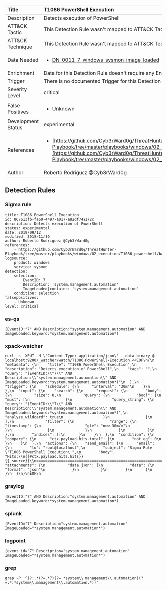 | Title                | T1086 PowerShell Execution                                                                                                                                                 |
|:---------------------|:------------------------------------------------------------------------------------------------------------------------------------------------------------|
| Description          | Detects execution of PowerShell                                                                                                                                           |
| ATT&amp;CK Tactic    |   This Detection Rule wasn't mapped to ATT&amp;CK Tactic yet  |
| ATT&amp;CK Technique |  This Detection Rule wasn't mapped to ATT&amp;CK Technique yet  |
| Data Needed          | <ul><li>[DN_0011_7_windows_sysmon_image_loaded](../Data_Needed/DN_0011_7_windows_sysmon_image_loaded.md)</li></ul>  |
| Enrichment           |  Data for this Detection Rule doesn't require any Enrichments.  |
| Trigger              |  There is no documented Trigger for this Detection Rule yet  |
| Severity Level       | critical |
| False Positives      | <ul><li>Unknown</li></ul>  |
| Development Status   | experimental |
| References           | <ul><li>[https://github.com/Cyb3rWard0g/ThreatHunter-Playbook/tree/master/playbooks/windows/02_execution/T1086_powershell/basic_powershell_execution.md](https://github.com/Cyb3rWard0g/ThreatHunter-Playbook/tree/master/playbooks/windows/02_execution/T1086_powershell/basic_powershell_execution.md)</li></ul>  |
| Author               | Roberto Rodriguez @Cyb3rWard0g |


## Detection Rules

### Sigma rule

```
title: T1086 PowerShell Execution
id: 867613fb-fa60-4497-a017-a82df74a172c
description: Detects execution of PowerShell
status: experimental
date: 2019/09/12
modified: 2019/11/10
author: Roberto Rodriguez @Cyb3rWard0g
references:
    - https://github.com/Cyb3rWard0g/ThreatHunter-Playbook/tree/master/playbooks/windows/02_execution/T1086_powershell/basic_powershell_execution.md
logsource:
    product: windows
    service: sysmon
detection:
    selection: 
        EventID: 7
        Description: 'system.management.automation'
        ImageLoaded|contains: 'system.management.automation'
    condition: selection
falsepositives:
    - Unknown
level: critical
```





### es-qs
    
```
(EventID:"7" AND Description:"system.management.automation" AND ImageLoaded.keyword:*system.management.automation*)
```


### xpack-watcher
    
```
curl -s -XPUT -H \'Content-Type: application/json\' --data-binary @- localhost:9200/_watcher/watch/T1086-PowerShell-Execution <<EOF\n{\n  "metadata": {\n    "title": "T1086 PowerShell Execution",\n    "description": "Detects execution of PowerShell",\n    "tags": "",\n    "query": "(EventID:\\"7\\" AND Description:\\"system.management.automation\\" AND ImageLoaded.keyword:*system.management.automation*)"\n  },\n  "trigger": {\n    "schedule": {\n      "interval": "30m"\n    }\n  },\n  "input": {\n    "search": {\n      "request": {\n        "body": {\n          "size": 0,\n          "query": {\n            "bool": {\n              "must": [\n                {\n                  "query_string": {\n                    "query": "(EventID:\\"7\\" AND Description:\\"system.management.automation\\" AND ImageLoaded.keyword:*system.management.automation*)",\n                    "analyze_wildcard": true\n                  }\n                }\n              ],\n              "filter": {\n                "range": {\n                  "timestamp": {\n                    "gte": "now-30m/m"\n                  }\n                }\n              }\n            }\n          }\n        },\n        "indices": []\n      }\n    }\n  },\n  "condition": {\n    "compare": {\n      "ctx.payload.hits.total": {\n        "not_eq": 0\n      }\n    }\n  },\n  "actions": {\n    "send_email": {\n      "email": {\n        "to": "root@localhost",\n        "subject": "Sigma Rule \'T1086 PowerShell Execution\'",\n        "body": "Hits:\\n{{#ctx.payload.hits.hits}}{{_source}}\\n================================================================================\\n{{/ctx.payload.hits.hits}}",\n        "attachments": {\n          "data.json": {\n            "data": {\n              "format": "json"\n            }\n          }\n        }\n      }\n    }\n  }\n}\nEOF\n
```


### graylog
    
```
(EventID:"7" AND Description:"system.management.automation" AND ImageLoaded.keyword:*system.management.automation*)
```


### splunk
    
```
(EventID="7" Description="system.management.automation" ImageLoaded="*system.management.automation*")
```


### logpoint
    
```
(event_id="7" Description="system.management.automation" ImageLoaded="*system.management.automation*")
```


### grep
    
```
grep -P '^(?:.*(?=.*7)(?=.*system\\.management\\.automation)(?=.*.*system\\.management\\.automation.*))'
```



